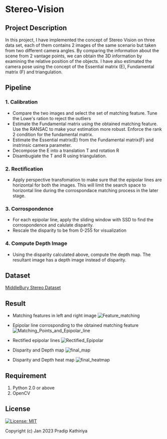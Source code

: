 # Stereo-Vision

## Project Description

In this project, I have implemented the concept of Stereo Vision on three data set, each of them contains 2 images of the same scenario but taken from two different camera angles. By comparing the information about the scene from 2 vantage points, we can obtain the 3D information by examining the relative position of the objects. I have also estimated the camera pose using the concept of the Essential matrix (E), Fundamental matrix (F) and triangulation. 

## Pipeline
### 1. Calibration 
- Compare the two images and select the set of matching feature. Tune the Lowe's ration to reject the outliers
- Estimate the Fundamental matrix using the obtained matching feature. Use the RANSAC to make your estimation more robust. Enforce the rank 2 condition for the fundamental matrix.
- Estimate the Essential matrix(E) from the Fundamental matrix(F) and instrinsic camera parameter.
- Decompose the E into a translation T and rotation R
- Disambugiate the T and R using triangulation.

### 2. Rectification
- Apply perspective transfomation to make sure that the epipolar lines are horizontal for both the images. This will limit the search space to horizontal line during the corrospondace matching process in the later stage.

### 3. Corrospondence
- For each epipolar line, apply the sliding window with SSD to find the corrospondence and calulate disparity.
- Rescale the disparity to be from 0-255 for visualization

### 4. Compute Depth Image
- Using the disparity calculated above, compute the depth map. The resultant image has a depth image instead of disparity.

## Dataset

[MiddleBury Stereo Dataset](https://vision.middlebury.edu/stereo/data/scenes2021/#description)

## Result

- Matching features in left and right image
![Feature_matching](https://user-images.githubusercontent.com/90370308/215355870-3752aa49-60f7-4364-9f0d-456060480ce0.png)

- Epipolar line corrosponding to the obtained matching feature
![Matching_Points_and_Epipolar_line](https://user-images.githubusercontent.com/90370308/215355914-a54e76fe-34c0-45aa-bed6-9196f453f382.png)

- Rectified epipolar lines
![Rectified_Epipolar](https://user-images.githubusercontent.com/90370308/215359693-9471be64-2e45-4125-9cd5-1ae7914ae24a.png)

- Disparity and Depth map
![final_map](https://user-images.githubusercontent.com/90370308/215364599-e8ef55ee-bfe5-4b03-b2bf-8e7d0549e738.png)

- Disparity and Depth heat map
![final_heatmap](https://user-images.githubusercontent.com/90370308/215364607-21834a6d-c15c-4f24-969f-235d2b5caef3.png)

## Requirement
1. Python 2.0 or above
2. OpenCV

## License

 [![License: MIT](https://img.shields.io/badge/License-MIT-yellow.svg)](https://opensource.org/licenses/MIT)

Copyright (c) Jan 2023 Pradip Kathiriya

